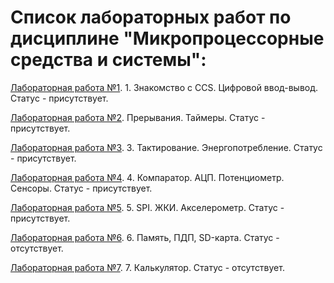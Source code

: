 # Список лабораторных работ по дисциплине "Микропроцессорные средства и системы":

[Лабораторная работа №1](https://github.com/oooNAKooo/BSUIR/tree/main/7%20sem/MPSiS/lab_1). 1. Знакомство с CCS. Цифровой ввод-вывод. Статус - присутствует.

[Лабораторная работа №2](https://github.com/oooNAKooo/BSUIR/tree/main/7%20sem/MPSiS/lab_2). Прерывания. Таймеры. Статус - присутствует.

[Лабораторная работа №3](https://github.com/oooNAKooo/BSUIR/tree/main/7%20sem/MPSiS/lab_3). 3. Тактирование. Энергопотребление. Статус - присутствует.

[Лабораторная работа №4](https://github.com/oooNAKooo/BSUIR/tree/main/7%20sem/MPSiS/lab_4). 4. Компаратор. АЦП. Потенциометр. Сенсоры. Статус - присутствует.

[Лабораторная работа №5](https://github.com/oooNAKooo/BSUIR/tree/main/7%20sem/MPSiS/lab_5). 5. SPI. ЖКИ. Акселерометр. Статус - присутствует.

[Лабораторная работа №6](https://github.com/oooNAKooo/BSUIR/tree/main/7%20sem/MPSiS/lab_6). 6. Память, ПДП, SD-карта. Статус - отсутствует.

[Лабораторная работа №7](https://github.com/oooNAKooo/BSUIR/tree/main/7%20sem/MPSiS/lab_7). 7. Калькулятор. Статус - отсутствует.
